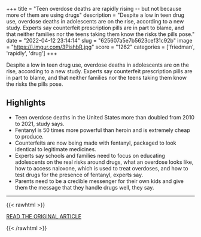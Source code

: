 +++
title = "Teen overdose deaths are rapidly rising -- but not because more of them are using drugs"
description = "Despite a low in teen drug use, overdose deaths in adolescents are on the rise, according to a new study. Experts say counterfeit prescription pills are in part to blame, and that neither families nor the teens taking them know the risks the pills pose."
date = "2022-04-12 23:14:14"
slug = "625607a5e7b5623cef31c92b"
image = "https://i.imgur.com/3PishbR.jpg"
score = "1262"
categories = ['friedman', 'rapidly', 'drug']
+++

Despite a low in teen drug use, overdose deaths in adolescents are on the rise, according to a new study. Experts say counterfeit prescription pills are in part to blame, and that neither families nor the teens taking them know the risks the pills pose.

## Highlights

- Teen overdose deaths in the United States more than doubled from 2010 to 2021, study says.
- Fentanyl is 50 times more powerful than heroin and is extremely cheap to produce.
- Counterfeits are now being made with fentanyl, packaged to look identical to legitimate medicines.
- Experts say schools and families need to focus on educating adolescents on the real risks around drugs, what an overdose looks like, how to access naloxone, which is used to treat overdoses, and how to test drugs for the presence of fentanyl, experts say.
- Parents need to be a credible messenger for their own kids and give them the message that they handle drugs well, they say.

---

{{< rawhtml >}}
  <p class="article-category">
    <a target="_blank" href="https://www.cnn.com/2022/04/12/health/teen-overdose-deaths-wellness/index.html">READ THE ORIGINAL ARTICLE</a>
  </p>
{{< /rawhtml >}}
